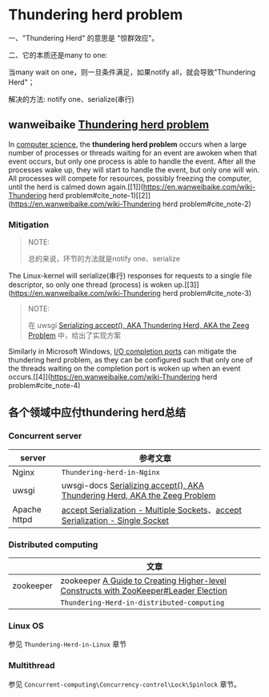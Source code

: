 # Thundering herd problem

一、"Thundering Herd" 的意思是 "惊群效应"。

二、它的本质还是many to one:

当many wait on one，则一旦条件满足，如果notify all，就会导致"Thundering Herd"；

解决的方法: notify one、serialize(串行) 



## wanweibaike [Thundering herd problem](https://en.wanweibaike.com/wiki-Thundering%20herd%20problem)

In [computer science](https://en.wanweibaike.com/wiki-Computer_science), the **thundering herd problem** occurs when a large number of processes or threads waiting for an event are awoken when that event occurs, but only one process is able to handle the event. After all the processes wake up, they will start to handle the event, but only one will win. All processes will compete for resources, possibly freezing the computer, until the herd is calmed down again.[[1\]](https://en.wanweibaike.com/wiki-Thundering herd problem#cite_note-1)[[2\]](https://en.wanweibaike.com/wiki-Thundering herd problem#cite_note-2)



### Mitigation

> NOTE: 
>
> 总的来说，环节的方法就是notify one、serialize

The Linux-kernel will serialize(串行) responses for requests to a single file descriptor, so only one thread (process) is woken up.[[3\]](https://en.wanweibaike.com/wiki-Thundering herd problem#cite_note-3)

> NOTE: 
>
> 在 uwsgi [Serializing accept(), AKA Thundering Herd, AKA the Zeeg Problem](https://uwsgi-docs.readthedocs.io/en/latest/articles/SerializingAccept.html) 中，给出了实现方案

Similarly in Microsoft Windows, [I/O completion ports](https://en.wanweibaike.com/wiki-Input/output_completion_port) can mitigate the thundering herd problem, as they can be configured such that only one of the threads waiting on the completion port is woken up when an event occurs.[[4\]](https://en.wanweibaike.com/wiki-Thundering herd problem#cite_note-4)

## 各个领域中应付thundering herd总结

### Concurrent server

| server       | 参考文章                                                     |      |
| ------------ | ------------------------------------------------------------ | ---- |
| Nginx        | `Thundering-herd-in-Nginx`                                   |      |
| uwsgi        | uwsgi-docs [Serializing accept(), AKA Thundering Herd, AKA the Zeeg Problem](https://uwsgi-docs.readthedocs.io/en/latest/articles/SerializingAccept.html) |      |
| Apache httpd | [accept Serialization - Multiple Sockets](https://httpd.apache.org/docs/2.4/misc/perf-tuning.html)、[accept Serialization - Single Socket](https://httpd.apache.org/docs/2.4/misc/perf-tuning.html) |      |



### Distributed computing

|           | 文章                                                         |      |
| --------- | ------------------------------------------------------------ | ---- |
| zookeeper | zookeeper [A Guide to Creating Higher-level Constructs with ZooKeeper#Leader Election](https://zookeeper.apache.org/doc/r3.6.2/recipes.html#sc_leaderElection) |      |
|           | `Thundering-Herd-in-distributed-computing`                   |      |

### Linux OS

参见 `Thundering-Herd-in-Linux` 章节

### Multithread

参见 `Concurrent-computing\Concurrency-control\Lock\Spinlock` 章节。
